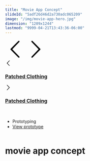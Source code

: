 ```yaml
---
title: "Movie App Concept"
slideId: "5adf26d46d2a730adc065209"
image: "/img/movie-app-hero.jpg"
dimension: "1209x1244"
lastmod: "9999-04-21T13:43:36-06:00"
---
```

<div class="post-header" style="background-image: url('/assets/movie-app-hero.jpg');">
    <div class="svg-wrap" >
        <svg width="64" height="64" viewbox="0 0 64 64">
            <path id="arrow-left-1" d="M46.077 55.738c0.858 0.867 0.858 2.266 0 3.133s-2.243 0.867-3.101 0l-25.056-25.302c-0.858-0.867-0.858-2.269 0-3.133l25.056-25.306c0.858-0.867 2.243-0.867 3.101 0s0.858 2.266 0 3.133l-22.848 23.738 22.848 23.738z" />
        </svg>
        <svg width="64" height="64" viewbox="0 0 64 64">
            <path id="arrow-right-1" d="M17.919 55.738c-0.858 0.867-0.858 2.266 0 3.133s2.243 0.867 3.101 0l25.056-25.302c0.858-0.867 0.858-2.269 0-3.133l-25.056-25.306c-0.858-0.867-2.243-0.867-3.101 0s-0.858 2.266 0 3.133l22.848 23.738-22.848 23.738z" />
        </svg>
    </div>
</div>
<nav class="nav-roundslide contain">
    <a class="prev" href="/patched-clothing">
        <span class="icon-wrap">
            <svg class="icon" width="20" height="20" viewbox="0 0 64 64">
                <use xlink:href="#arrow-left-1"></use>
            </svg>
        </span>
        <h3>Patched Clothing</h3>
    </a>
    <a class="next" href="/patched-clothing">
        <span class="icon-wrap">
            <svg class="icon" width="20" height="20" viewbox="0 0 64 64">
                <use xlink:href="#arrow-right-1"></use>
            </svg>
        </span>
        <h3 class="brandon">Patched Clothing</h3>
    </a>
</nav>
<div class="container">
    <div class="row">
        <div id="intro" class="nine columns">&nbsp;
        </div>
        <div class="three columns">
            <ul class="facts">
                <li><i class="fa fa-fw fa-circle"></i>Prototyping</li>
                <li><i class="fa fa-fw fa-trophy"></i><a class="chatbutton-proto btn-standard btn-blue" data-fancybox
                        href="https://vimeo.com/video/291652277">View prototype</a></li>
            </ul>
        </div>
    </div>
    <div class="row">
        <div class="six columns">
        <h1 align="center" >movie app concept</h1>
            <div class="yui3-u-1 vimeo">
                <div style="padding:172.78% 0 0 0;position:relative;"><iframe src="https://player.vimeo.com/video/291652277?loop=1&title=0&byline=0&portrait=0" style="position:absolute;top:0;left:0;width:100%;height:100%;" frameborder="0" webkitallowfullscreen mozallowfullscreen allowfullscreen></iframe></div>
            </div>
        </div>
</div>
    </div>
</div>